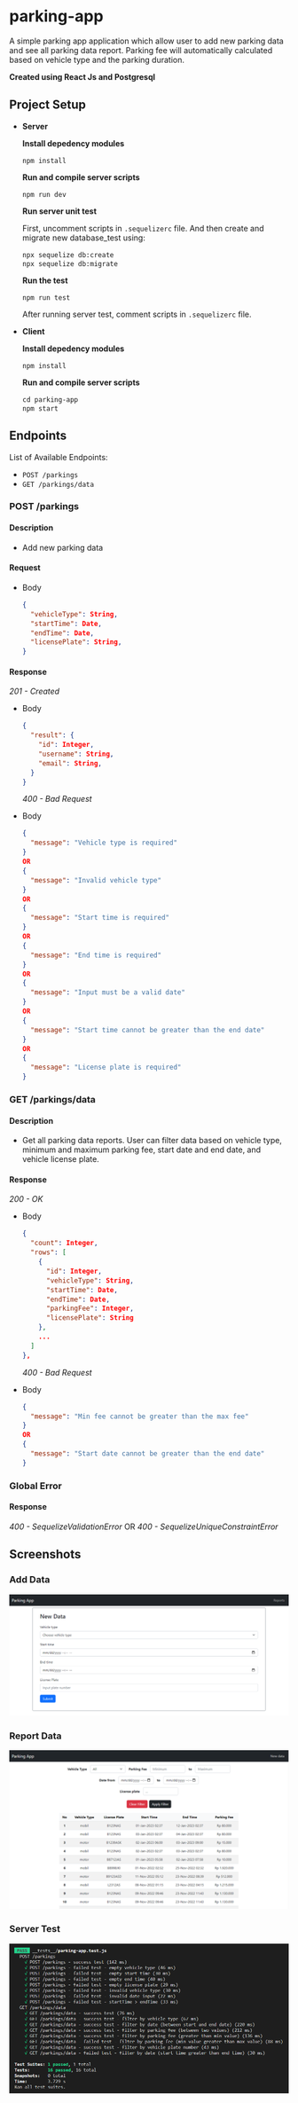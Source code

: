 # parking-app

A simple parking app application which allow user to add new parking data and see all parking data report. Parking fee will automatically calculated based on vehicle type and the parking duration.

**Created using React Js and Postgresql**

## Project Setup

- **Server**

  **Install depedency modules**

  ```
  npm install
  ```

  **Run and compile server scripts**

  ```
  npm run dev
  ```

  **Run server unit test**

  First, uncomment scripts in `.sequelizerc` file. And then create and migrate new database_test using:

  ```
  npx sequelize db:create
  npx sequelize db:migrate
  ```

  **Run the test**

  ```
  npm run test
  ```

  After running server test, comment scripts in `.sequelizerc` file.

- **Client**

  **Install depedency modules**

  ```
  npm install
  ```

  **Run and compile server scripts**

  ```
  cd parking-app
  npm start
  ```

## Endpoints

List of Available Endpoints:

- `POST /parkings`
- `GET /parkings/data`

### POST /parkings

#### Description

- Add new parking data

#### Request

- Body

  ```json
  {
    "vehicleType": String,
    "startTime": Date,
    "endTime": Date,
    "licensePlate": String,
  }
  ```

#### Response

_201 - Created_

- Body

  ```json
  {
    "result": {
      "id": Integer,
      "username": String,
      "email": String,
    }
  }
  ```

  _400 - Bad Request_

- Body

  ```json
  {
    "message": "Vehicle type is required"
  }
  OR
  {
    "message": "Invalid vehicle type"
  }
  OR
  {
    "message": "Start time is required"
  }
  OR
  {
    "message": "End time is required"
  }
  OR
  {
    "message": "Input must be a valid date"
  }
  OR
  {
    "message": "Start time cannot be greater than the end date"
  }
  OR
  {
    "message": "License plate is required"
  }

  ```

### GET /parkings/data

#### Description

- Get all parking data reports. User can filter data based on vehicle type, minimum and maximum parking fee, start date and end date, and vehicle license plate.

#### Response

_200 - OK_

- Body

  ```json
  {
    "count": Integer,
    "rows": [
      {
        "id": Integer,
        "vehicleType": String,
        "startTime": Date,
        "endTime": Date,
        "parkingFee": Integer,
        "licensePlate": String
      },
      ...
    ]
  },
  ```

  _400 - Bad Request_

- Body

  ```json
  {
    "message": "Min fee cannot be greater than the max fee"
  }
  OR
  {
    "message": "Start date cannot be greater than the end date"
  }
  ```

### Global Error

#### Response

_400 - SequelizeValidationError_ OR _400 - SequelizeUniqueConstraintError_

## Screenshots

### Add Data

![add-data](assets/add-data.png)

### Report Data

![report-data](assets/data-report.png)

### Server Test

![server-test](assets/server-test.png)
